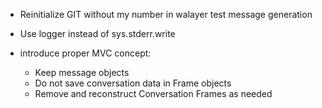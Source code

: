  *  Reinitialize GIT without my number in walayer test message generation
 *  Use logger instead of sys.stderr.write
 *  introduce proper MVC concept:

     *  Keep message objects
     *  Do not save conversation data in Frame objects
     *  Remove and reconstruct Conversation Frames as needed    
